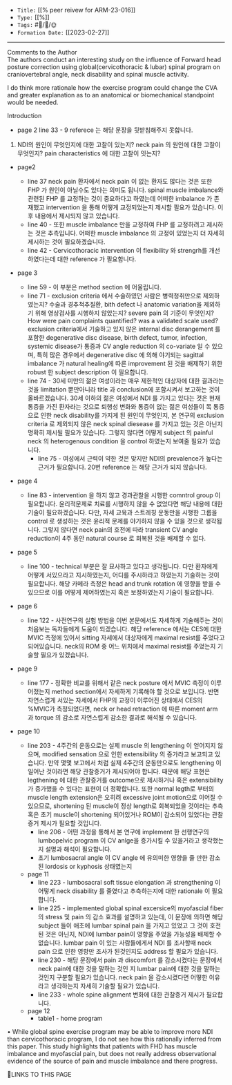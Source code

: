 
-   `Title:` [[% peer reivew for ARM-23-016]]
-   `Type:` [[%]]
-   `Tags:` #🧠️/📝️/🌞️ 
-   `Formation Date:` [[2023-02-27]]
---  
Comments to the Author  
The authors conduct an interesting study on the influence of Forward head posture correction using global(cervicothoracic & lubar) spinal program on craniovertebral angle, neck disability and spinal muscle activity. 


I do think more rationale how the exercise program could change the CVA and greater explanation as to an anatomical or biomechanical standpoint would be needed.

Introduction  
- page 2 line 33 - 9 referece 는 해당 문장을 뒷받침해주지 못합니다.
1.  NDI의 원인이 무엇인지에 대한 고찰이 있는지?  neck pain 의 원인에 대한 고찰이 무엇인지? pain characteristics 에 대한 고찰이 잇는지?
- page2 
	- line 37 neck pain 환자에서 neck pain 이 없는 환자도 많다는 것은 또한 FHP 가 원인이 아닐수도 있다는 의미도 됩니다. spinal muscle imbalance와 관련된 FHP 를 교정하는 것이 중요하다고 하였는데 어떠한 imbalance 가 존재했고 intervention 을 통해  어떻게 교정되었는지 제시할 필요가 있습니다. 이 후 내용에서 제시되지 않고 있습니다.
	- line 40 - 또한 muscle imbalance 만을 교정하여 FHP 를 교정하려고 제시하는 것은 추측입니다. 어떠한 muscle imbalance 의 교정이 있었는지 더 자세히 제시하는 것이 필요하겠습니다.
	- line 42 - Cervicothoracic intervention 이 flexibility 와 strengrh를 개선하였다는데 대한 reference 가 필요합니다.
- page 3
	- line 59 - 이 부분은 method section 에 어울립니다.
	- line 71 - exclusion criteria 에서 수술하였던 사람은 병력청취만으로 제외하였는지? 수술과 경추척추질환, bith defect 나 anatomic variation을 제외하기 위해 영상검사를 시행하지 않았는지? severe pain 의 기준이 무엇인지? How were pain complaints quantified? was a validated scale used?
	  exclusion criteria에서 기술하고 있지 않은 internal disc derangement 를 포함한 degenerative disc disease, birth defect, tumor, infection, systemic disease가 통증과 CV angle reduction 의 co-variate 일 수 있으며, 특히 많은 경우에서 degenerative disc 에 의해 야기되는 sagittal imbalance 가 natural healing에 따른 improvement 된 것을 배제하기 위한 robust 한 subject description 이 필요합니다.
	- line 74 - 30세 미만의 젊은 여성이라는 매우 제한적인 대상자에 대한 결과라는 것을 limitation 뿐만아니라 title 과 conclusion에 포함시켜서 보고하는 것이 올바르겠습니다. 
	  30세 이하의 젊은 여성에서 NDI 를 가지고 있다는 것은 현재 통증을 가진 환자라는 것으로 퇴행성 변화와 통증이 없는 젊은 여성들이 목 통증으로 인한 neck disability를 가지게 된 원인이 무엇인지, 본 연구의 exclusion criteria 로 제외되지 않은 neck spinal diesease 를 가지고 있는 것은 아닌지 명확히 제시될 필요가 있습니다. 그렇지 않다면 어떻게 subject 의 painful neck 의 heterogenous condition 을 control 하였는지 보여줄 필요가 있습니다.
	  	- line 75 - 여성에서 근력이 약한 것은 맞지만 NDI의 prevalence가 높다는 근거가 필요합니다. 20번 reference 는 해당 근거가 되지 않습니다.
	  	


- page 4
	- line 83 - intervention 을 하지 않고 경과관찰을 시행한 comntrol group 이 필요합니다. 윤리적문제로 치료를 시행하지 않을 수 없었다면 해당 내용에 대한 기술이 필요하겠습니다. 다만, 자세 교육과 스트레칭 운동만을 시행한 그룹을 control 로 생성하는 것은 윤리적 문제를 야기하지 않을 수 있을 것으로 생각됩니다. 그렇지 않다면 neck pain의 호전에 따라 transient CV angle reduction이 4주 동안 natural course 로 회복된 것을 배제할 수 없다.  
- page 5
	- line 100 - technical 부분은 잘 묘사하고 있다고 생각됩니다. 다만 환자에게 어떻게 서있으라고 지시하였는지, 어디를 주시하라고 하였는지 기술하는 것이 필요합니다. 해당 카메라 측정은 head and trunk rotation 에 영향을 받을 수 있으므로 이를 어떻게 제어하였는지 혹은 보정하였는지 기술이 필요합니다.
- page 6
	- line 122 - 사전연구의 실험 방법을 이번 본문에서도 자세하게 기술해주는 것이 처음보는 독자들에게 도움이 되겠습니다. 해당 reference 에서는 CES에 대한 MVIC 측정에 있어서 sitting 자세에서 대상자에게 maximal resist를 주었다고 되어있습니다. neck의 ROM 중 어느 위치에서 maximal resist를 주었는지 기술할 필요가 있겠습니다.
- page 9
	- line 177 - 정확한 비교를 위해서 같은 neck posture 에서 MVIC 측정이 이루어졌는지 method section에서 자세하게 기록해야 할 것으로 보입니다. 반면 자연스럽게 서있는 자세에서 FHP의 교정이 이루어진 상태에서 CES의 %MVIC가 측정되었다면, neck or head retraction 에 따른 moment arm 과 torque 의 감소로 자연스럽게 감소한 결과로 해석될 수 있습니다.
- page 10
	- line 203 - 4주간의 운동으로는 실제 muscle 의 lengthening 이 얻어지지 않으며, modified sensation 으로 인한 extensibility 의 증가라고 보고되고 있습니다. 만약 몇몇 보고에서 처럼 실제 4주간의 운동만으로도 lengthening 이 일어난 것이라면 해당 관찰증거가 제시되어야 합니다. 때문에 해당 표현은 legthening 에 대한 관찰증거를 outcome으로 제시하거나 혹은 extensibility가 증가했을 수 있다는 표현이 더 정확합니다.
	  또한 normal legth로 부터의 muscle length extension은 오히려 excessive joint motion으로 이어질 수 있으므로, shortening  된 muscle이 정상 length로 회복되었을 것이라는 추측 혹은 초기 muscle이 shortening 되어있거나 ROM이 감소되어 있었다는 관찰증거 제시가 필요할 것입니다.
	  - line 206 - 어떤 과정을 통해서 본 연구에 implement 한 선행연구의 lumbopelvic program 이 CV anlge을 증가시킬 수 있을거라고 생각했는지 설명과 해석이 필요합니다.
	  - 초기 lumbosacral angle 이 CV angle 에 유의미한 영향을 줄 만한 감소된 lordosis or kyphosis 상태였는지
  - page 11
	  - line 223 -  lumbosacral soft tissue elongation 과 strengthening 이 어떻게 neck disability 를 줄였다고 추측하는지에 대한 rationale 이 필요합니다.
	  - line 225 - implemented global spinal excersice의 myofascial fiber의 stress 및 pain 의 감소 효과를 설명하고 있는데, 이 문장에 의하면 해당 subject 들이 애초에 lumbar spinal pain 을 가지고 있었고 그 것이 호전된 것은 아닌지, NDI에 lumbar pain이 영향을 주었을 가능성을 배제할 수 없습니다. lumbar pain 이 있는 사람들에게서 NDI 를 조사할때 neck pain 으로 인한 영향만 조사가 된것인지도 address 할 필요가 있습니다.
	  - line 230 - 해당 문장에서 pain 과 discomfort 를 감소시켰다는 문장에서 neck pain에 대한 것을 말하는 것인 지 lumbar pain에 대한 것을 말하는 것인지 구분할 필요가 있습니다. neck pain 을 감소시켰다면 어떻한 이유라고 생각하는지 자세히 기술할 필요가 있습니다.
	  - line 233 - whole spine alignment 변화에 대한 관찰증거 제시가 필요합니다.
  - page 12
	  - table1 - home program


• While global spine exercise program may be able to improve more NDI than cervicothoracic program, I do not see how this rationally inferred from this paper. This study highlights that patients with FHD has muscle imbalance and myofascial pain, but does not really address observational evidence of the source of pain and muscle imbalance and there progress.

🔗LINKS TO THIS PAGE